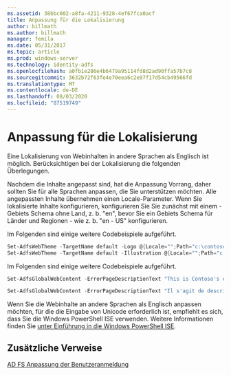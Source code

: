 ```yaml
---
ms.assetid: 38bbc002-a8fa-4211-9328-4ef67fca0acf
title: Anpassung für die Lokalisierung
author: billmath
ms.author: billmath
manager: femila
ms.date: 05/31/2017
ms.topic: article
ms.prod: windows-server
ms.technology: identity-adfs
ms.openlocfilehash: a0fb1e286e4b6479a95114fd8d2ad90ffa57b7c8
ms.sourcegitcommit: 3632b72f63fe4e70eea6c2e97f17d54cb49566fd
ms.translationtype: MT
ms.contentlocale: de-DE
ms.lasthandoff: 08/03/2020
ms.locfileid: "87519749"
---
```

# <a name="customization-for-localization"></a>Anpassung für die Lokalisierung

Eine Lokalisierung von Webinhalten in andere Sprachen als Englisch ist möglich. Berücksichtigen bei der Lokalisierung die folgenden Überlegungen.

Nachdem die Inhalte angepasst sind, hat die Anpassung Vorrang, daher sollten Sie für alle Sprachen anpassen, die Sie unterstützen möchten. Alle angepassten Inhalte übernehmen einen Locale-Parameter. Wenn Sie lokalisierte Inhalte konfigurieren, konfigurieren Sie Sie zunächst mit einem \- Gebiets Schema ohne Land, z. b. "en", bevor Sie ein Gebiets Schema für Länder und Regionen \- wie z. b. "en \- US" konfigurieren.

Im Folgenden sind einige weitere Codebeispiele aufgeführt.

```powershell
Set-AdfsWebTheme -TargetName default -Logo @{Locale="";Path="c:\contoso.png"}
Set-AdfsWebTheme -TargetName default -Illustration @{Locale="";Path="c:\illustration.png"}
```

Im Folgenden sind einige weitere Codebeispiele aufgeführt.

```powershell
Set-AdfsGlobalWebContent -ErrorPageDescriptionText "This is Contoso's error page description" –locale "en"

Set-AdfsGlobalWebContent -ErrorPageDescriptionText "Il s'agit de description de page erreur de Contoso" –locale "fr"
```

Wenn Sie die Webinhalte an andere Sprachen als Englisch anpassen möchten, für die die Eingabe von Unicode erforderlich ist, empfiehlt es sich, dass Sie die Windows PowerShell ISE verwenden. Weitere Informationen finden Sie [unter Einführung in die Windows PowerShell ISE](/previous-versions/mt707506(v=msdn.10)).

## <a name="additional-references"></a>Zusätzliche Verweise

[AD FS Anpassung der Benutzeranmeldung](AD-FS-user-sign-in-customization.md)
